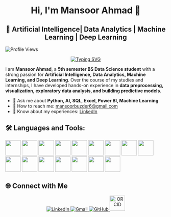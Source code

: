 <div align="center">

  # Hi, I'm Mansoor Ahmad 👋  

</div>
<div align="center">

 ## 🚀 Artificial Intelligence| Data Analytics | Machine Learning | Deep Learning

</div>

![Profile Views](https://komarev.com/ghpvc/?username=Mansoor387&color=blue)
<div align="center">
  
[![Typing SVG](https://readme-typing-svg.herokuapp.com?font=Fira+Code&pause=1000&color=1E90FF&center=true&vCenter=true&width=435&lines=Convert+Data+into+Stories;Python+||+SQL+||+NLP+||+PowerBi;Data+Science+Aspirant;Machine+Learning+Explorer;AI|+Deep+Learning+Learner;Passionate+about+Data+Visualization)](https://git.io/typing-svg)

</div>

I am **Mansoor Ahmad**, a **5th semester BS Data Science student** with a strong passion for **Artificial Intelligence, Data Analytics, Machine Learning, and Deep Learning**. Over the course of my studies and internships, I have developed hands-on experience in **data preprocessing, visualization, exploratory data analysis, and building predictive models**.  
- 💬 Ask me about **Python, AI, SQL, Excel, Power BI, Machine Learning**
-  📧 How to reach me: [mansoorbuzder6@gmail.com](mailto:mansoorbuzder6@gmail.com)
-  🚀 Know about my experiences: [LinkedIn](https://www.linkedin.com/in/mansoor-ahmad-4a3b4625a/)

## 🛠️ Languages and Tools: 


<p>
  <img src="https://cdn.simpleicons.org/python/3776AB" width="48"/>
  <img src="https://cdn.simpleicons.org/cplusplus/00599C" width="48"/>
  <img src="https://cdn.simpleicons.org/pandas/150458" width="48"/>
  <img src="https://cdn.simpleicons.org/numpy/013243" width="48"/>
  <img src="https://cdn.simpleicons.org/matplotlib/11557C" width="48"/>
  <img src="https://cdn.simpleicons.org/seaborn/2E6E9E" width="48"/>
  <img src="https://cdn.simpleicons.org/mysql/4479A1" width="48"/>
  <img src="https://cdn.simpleicons.org/postgresql/4169E1" width="48"/>
  <img src="https://cdn.simpleicons.org/git/F05032" width="48"/>
  <img src="https://cdn.simpleicons.org/github/181717" width="48"/>
  <img src="https://cdn.simpleicons.org/powerbi/F2C811" width="48"/>
  <img src="https://cdn.simpleicons.org/microsoftexcel/217346" width="48"/>
  <img src="https://cdn.simpleicons.org/tableau/E97627" width="48"/>
  <img src="https://cdn.simpleicons.org/jupyter/F37626" width="48"/>
  <img src="https://cdn.simpleicons.org/visualstudiocode/007ACC" width="48"/>
  <img src="https://cdn.simpleicons.org/googlecloud/4285F4" width="48"/>
</p>




## 🌐 Connect with Me  

<p align="center">
  <a href="https://www.linkedin.com/in/mansoor-ahmad-4a3b4625a/" target="_blank">
    <img src="https://img.icons8.com/fluency/48/000000/linkedin.png" alt="LinkedIn"/>
  </a>
  <a href="mailto:mansoorbuzder6@gmail.com" target="_blank">
    <img src="https://img.icons8.com/fluency/48/000000/gmail.png" alt="Gmail"/>
  </a>
  <a href="https://github.com/Mansoor387" target="_blank">
    <img src="https://img.icons8.com/fluency/48/000000/github.png" alt="GitHub"/>
  </a>
  <a href="https://orcid.org/0009-0005-1116-788X" target="_blank">
    <img src="https://upload.wikimedia.org/wikipedia/commons/0/06/ORCID_iD.svg" width="48" height="48" alt="ORCID"/>
  </a>
</p>





